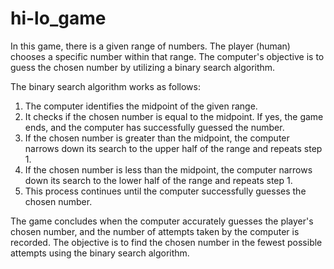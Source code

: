# hi-lo_game

In this game, there is a given range of numbers. The player (human) chooses a specific number within that range. The computer's objective is to guess the chosen number by utilizing a binary search algorithm.

The binary search algorithm works as follows:

1. The computer identifies the midpoint of the given range.
2. It checks if the chosen number is equal to the midpoint. If yes, the game ends, and the computer has successfully guessed the number.
3. If the chosen number is greater than the midpoint, the computer narrows down its search to the upper half of the range and repeats step 1.
4. If the chosen number is less than the midpoint, the computer narrows down its search to the lower half of the range and repeats step 1.
5. This process continues until the computer successfully guesses the chosen number.


The game concludes when the computer accurately guesses the player's chosen number, and the number of attempts taken by the computer is recorded. The objective is to find the chosen number in the fewest possible attempts using the binary search algorithm.

